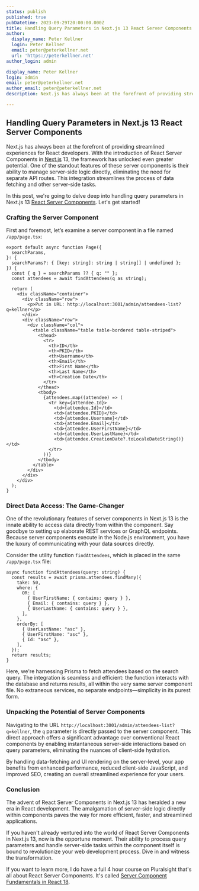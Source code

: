 ```yaml
---
status: publish
published: true
pubDatetime: 2023-09-29T20:00:00.000Z
title: Handling Query Parameters in Next.js 13 React Server Components
author:
  display_name: Peter Kellner
  login: Peter Kellner
  email: peter@peterkellner.net
  url: 'https://peterkellner.net'
author_login: admin

display_name: Peter Kellner
login: admin
email: peter@peterkellner.net
author_email: peter@peterkellner.net
description: Next.js has always been at the forefront of providing streamlined experiences for React developers. With the introduction of React Server Components in Next.js 13, the framework has unlocked even greater potential. One of the standout features of these server components is their ability to manage server-side logic directly, eliminating the need for separate API routes. This integration streamlines the process of data fetching and other server-side tasks.

---
```


## Handling Query Parameters in Next.js 13 React Server Components

Next.js has always been at the forefront of providing streamlined experiences for React developers. With the introduction of React Server Components in [Next.js](https://nextjs.org/) 13, the framework has unlocked even greater potential. One of the standout features of these server components is their ability to manage server-side logic directly, eliminating the need for separate API routes. This integration streamlines the process of data fetching and other server-side tasks.

In this post, we're going to delve deep into handling query parameters in Next.js 13 [React Server Components](https://nextjs.org/docs/app/building-your-application/rendering/server-components). Let's get started!

### Crafting the Server Component

First and foremost, let’s examine a server component in a file named `/app/page.tsx`:

```tsx
export default async function Page({
  searchParams,
}: {
  searchParams?: { [key: string]: string | string[] | undefined };
}) {
  const { q } = searchParams ?? { q: "" };
  const attendees = await findAttendees(q as string);

  return (
    <div className="container">
      <div className="row">
        <p>Put in URL: http://localhost:3001/admin/attendees-list?q=kellner</p>
      </div>
      <div className="row">
        <div className="col">
          <table className="table table-bordered table-striped">
            <thead>
              <tr>
                <th>ID</th>
                <th>PKID</th>
                <th>Username</th>
                <th>Email</th>
                <th>First Name</th>
                <th>Last Name</th>
                <th>Creation Date</th>
              </tr>
            </thead>
            <tbody>
              {attendees.map((attendee) => (
                <tr key={attendee.Id}>
                  <td>{attendee.Id}</td>
                  <td>{attendee.PKID}</td>
                  <td>{attendee.Username}</td>
                  <td>{attendee.Email}</td>
                  <td>{attendee.UserFirstName}</td>
                  <td>{attendee.UserLastName}</td>
                  <td>{attendee.CreationDate?.toLocaleDateString()}</td>
                </tr>
              ))}
            </tbody>
          </table>
        </div>
      </div>
    </div>
  );
}
```

### Direct Data Access: The Game-Changer

One of the revolutionary features of server components in Next.js 13 is the innate ability to access data directly from within the component. Say goodbye to setting up elaborate REST services or GraphQL endpoints. Because server components execute in the Node.js environment, you have the luxury of communicating with your data sources directly.

Consider the utility function `findAttendees`, which is placed in the same `/app/page.tsx` file:

```tsx
async function findAttendees(query: string) {
  const results = await prisma.attendees.findMany({
    take: 50,
    where: {
      OR: [
        { UserFirstName: { contains: query } },
        { Email: { contains: query } },
        { UserLastName: { contains: query } },
      ],
    },
    orderBy: [
      { UserLastName: "asc" },
      { UserFirstName: "asc" },
      { Id: "asc" },
    ],
  });
  return results;
}
```

Here, we're harnessing Prisma to fetch attendees based on the search query. The integration is seamless and efficient: the function interacts with the database and returns results, all within the very same server component file. No extraneous services, no separate endpoints—simplicity in its purest form.

### Unpacking the Potential of Server Components

Navigating to the URL `http://localhost:3001/admin/attendees-list?q=kellner`, the `q` parameter is directly passed to the server component. This direct approach offers a significant advantage over conventional React components by enabling instantaneous server-side interactions based on query parameters, eliminating the nuances of client-side hydration.

By handling data-fetching and UI rendering on the server-level, your app benefits from enhanced performance, reduced client-side JavaScript, and improved SEO, creating an overall streamlined experience for your users.

### Conclusion

The advent of React Server Components in Next.js 13 has heralded a new era in React development. The amalgamation of server-side logic directly within components paves the way for more efficient, faster, and streamlined applications.

If you haven't already ventured into the world of React Server Components in Next.js 13, now is the opportune moment. Their ability to process query parameters and handle server-side tasks within the component itself is bound to revolutionize your web development process. Dive in and witness the transformation.

If you want to learn more, I do have a full 4 hour course on Pluralsight that's all about React Server Components. It's called [Server Component Fundamentals in React 18](https://www.pluralsight.com/library/courses/react-18-server-component-fundamentals).
